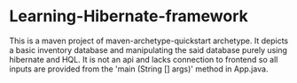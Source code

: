 # Learning-Hibernate-framework
This is a maven project of maven-archetype-quickstart archetype. 
It depicts a basic inventory database and manipulating the said database purely using hibernate and HQL.
It is not an api and lacks connection to frontend so all inputs are provided from the 'main (String [] args)' method in App.java.

